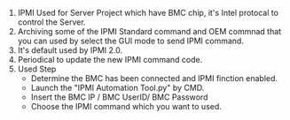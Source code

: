 1. IPMI Used for Server Project which have BMC chip, it's Intel protocal to control the Server.
2. Archiving some of the IPMI Standard command and OEM commnad that you can used by select the GUI mode to send IPMI command. 
3. It's default used by IPMI 2.0.
4. Periodical to update the new IPMI command code. 
5. Used Step
     - Determine the BMC has been connected and IPMI finction enabled. 
     - Launch the "IPMI Automation Tool.py" by CMD.
     - Insert the BMC IP / BMC UserID/ BMC Password
     - Choose the IPMI command which you want to used. 
